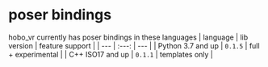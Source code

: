 # poser bindings
hobo_vr currently has poser bindings in these languages
| language | lib version | feature support |
| --- | :---: | --- |
| Python 3.7 and up | `0.1.5` | full + experimental |
| C++ ISO17 and up | `0.1.1` | templates only |